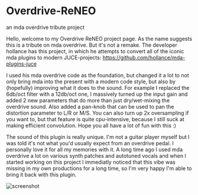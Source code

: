 # Overdrive-ReNEO
an mda overdrive tribute project

Hello, welcome to my Overdrive ReNEO project page. As the name suggests this is a tribute on mda overdrive. But it's not a remake.
The developer hollance has this project, in which he attempts to convert all of the iconic mda plugins to modern JUCE-projects:
https://github.com/hollance/mda-plugins-juce

I used his mda overdrive code as the foundation, but changed it a lot to not only bring mda into the present with a modern code style,
but also by (hopefully) improving what it does to the sound. For example I replaced the 6db/oct filter with a 12db/oct one, I massively
turned up the input gain and added 2 new parameters that do more than just dry/wet-mixing the overdrive sound. Also added a pan-knob
that can be used to pan the distortion parameter to L/R or M/S. You can also turn up 2x oversampling if you want to, but that feature is
quite cpu-intensive, because I still suck at making efficient convolution. Hope you all have a lot of fun with this :)

The sound of this plugin is really unique. I'm not a guitar player myself but I was told it's not what you'd usually
expect from an overdrive pedal. I personally love it for all my memories with it. A long time ago I used mda overdrive
a lot on various synth patches and autotuned vocals and when I started working on this project I immediatly noticed that this
vibe was missing in my own productions for a long time, so I'm very happy I'm able to bring it back with this plugin.

![screenshot](https://user-images.githubusercontent.com/54960398/176905057-9a4fa847-f206-404f-8bb7-ea77bc226d8b.png)

